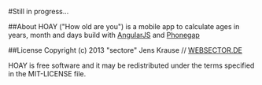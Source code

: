 #Still in progress...

##About
HOAY ("How old are you") is a mobile app to calculate ages in years, month and days build with [AngularJS](http://angularjs.org) and [Phonegap](http://phonegap.com)


##License
Copyright (c) 2013 "sectore" Jens Krause // [WEBSECTOR.DE](http://www.websector.de)

HOAY is free software and it may be redistributed under the terms specified in the MIT-LICENSE file.